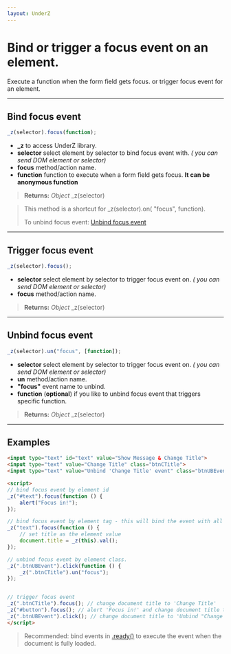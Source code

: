 ```yaml
---
layout: UnderZ
---
```

# Bind or trigger a focus event on an element.
Execute a function when the form field gets focus. or trigger focus event for an element.


***


## Bind focus event
```js
_z(selector).focus(function);
```

* **_z** to access UnderZ library.
* **selector** select element by selector to bind focus event with. _( you can send DOM element or selector)_
* **focus** method/action name.
* **function** function to execute when a form field gets focus. **It can be anonymous function**

> **Returns:** _Object_ \_z(selector)

> This method is a shortcut for _z(selector).on( "focus", function).
> 
> To unbind focus event: [Unbind focus event](https://hlack.github.io/UnderZ/-focus()#unbind-focus-event)


***

## Trigger focus event
```js
_z(selector).focus();
```

* **selector** select element by selector to trigger focus event on. _( you can send DOM element or selector)_
* **focus** method/action name.

> **Returns:** _Object_ \_z(selector)


***


## Unbind focus event
```js
_z(selector).un("focus", [function]);
```

* **selector** select element by selector to trigger focus event on. _( you can send DOM element or selector)_
* **un** method/action name.
* **"focus"** event name to unbind.
* **function** (**optional**) if you like to unbind focus event that triggers specific function.

> **Returns:** _Object_ \_z(selector)


***


## Examples

```html
<input type="text" id="text" value="Show Message & Change Title">
<input type="text" value="Change Title" class="btnCTitle">
<input type="text" value="Unbind 'Change Title' event" class="btnUBEvent">

<script>
// bind focus event by element id
_z("#text").focus(function () { 
	alert("Focus in!");
});

// bind focus event by element tag - this will bind the event with all elements with "input" tag.
_z("text").focus(function () { 
	// set title as the element value
	document.title = _z(this).val();
});

// unbind focus event by element class.
_z(".btnUBEvent").click(function () {
	_z(".btnCTitle").un("focus");
});


// trigger focus event
_z(".btnCTitle").focus(); // change document title to 'Change Title'
_z("#button").focus(); // alert 'Focus in!' and change document title to 'Show Message & Change Title'
_z(".btnUBEvent").click(); // change document title to 'Unbind "Change Title" event' and unbind focus event on .btnCTitle button
</script>

```

> Recommended: bind events in [.ready()](https://hlack.github.io/UnderZ/-ready()) to execute the event when the document is fully loaded.
